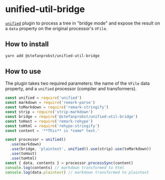 # unified-util-bridge

[`unified`](https://unifiedjs.com/) plugin to process a tree in "bridge mode"
and expose the result on a `data` property on the original processor's `VFile`.

## How to install

```bash
yarn add @stefanprobst/unified-util-bridge
```

## How to use

The plugin takes two required parameters: the name of the `VFile` data property,
and a `unified` processor (compiler and transformers).

```js
const unified = require('unified')
const markdown = require('remark-parse')
const toMarkdown = require('remark-stringify')
const strip = require('strip-markdown')
const bridge = require('@stefanprobst/unified-util-bridge')
const toHast = require('remark-rehype')
const toHtml = require('rehype-stringify')
const content = '**This** is *some* text.'

const processor = unified()
  .use(markdown)
  .use(bridge, 'plaintext', unified().use(strip).use(toMarkdown))
  .use(toHast)
  .use(toHtml)
const { data, contents } = processor.processSync(content)
console.log(contents) // markdown transformed to html
console.log(data.plaintext) // markdown transformed to plaintext
```
